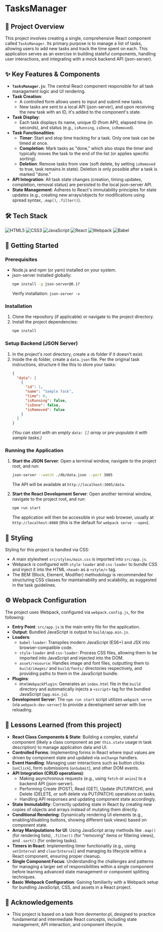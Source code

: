 # TasksManager

## 🧭 Project Overview
This project involves creating a single, comprehensive React component called `TasksManager`. Its primary purpose is to manage a list of tasks, allowing users to add new tasks and track the time spent on each. This application serves as an exercise in building stateful components, handling user interactions, and integrating with a mock backend API (json-server).

## ✨ Key Features & Components
*   **`TasksManager.js`**: The central React component responsible for all task management logic and UI rendering.
*   **Task Creation**:
    *   A controlled form allows users to input and submit new tasks.
    *   New tasks are sent to a local API (json-server), and upon receiving the new task with an ID, it's added to the component's state.
*   **Task Display**:
    *   Each task displays its name, unique ID (from API), elapsed time (in seconds), and status (e.g., `isRunning`, `isDone`, `isRemoved`).
*   **Task Functionalities**:
    *   **Timer**: Start and stop time tracking for a task. Only one task can be timed at once.
    *   **Completion**: Mark tasks as "done," which also stops the timer and typically moves the task to the end of the list (or applies specific sorting).
    *   **Deletion**: Remove tasks from view (soft delete, by setting `isRemoved` to true, task remains in state). Deletion is only possible after a task is marked "done."
*   **API Integration**: All task state changes (creation, timing updates, completion, removal status) are persisted to the local json-server API.
*   **State Management**: Adheres to React's immutability principles for state updates (e.g., creating new arrays/objects for modifications using spread syntax, `.map()`, `.filter()`).

## 🛠 Tech Stack

  ![HTML5](https://img.shields.io/badge/html5-%23E34F26.svg?style=for-the-badge&logo=html5&logoColor=white)
  ![CSS3](https://img.shields.io/badge/css3-%231572B6.svg?style=for-the-badge&logo=css3&logoColor=white)
  ![JavaScript](https://img.shields.io/badge/JavaScript-grey?style=for-the-badge&logo=javascript)
  ![React](https://img.shields.io/badge/React-20232A?style=for-the-badge&logo=react&logoColor=61DAFB)
  ![Webpack](https://img.shields.io/badge/Webpack-8DD6F9?style=for-the-badge&logo=webpack&logoColor=black)
  ![Babel](https://img.shields.io/badge/Babel-F9DC3E?style=for-the-badge&logo=babel&logoColor=black)


## 🚀 Getting Started

### Prerequisites
*   Node.js and npm (or yarn) installed on your system.
*   json-server installed globally:
    ```bash
    npm install -g json-server@0.17
    ```
    Verify installation: `json-server -v`

### Installation
1.  Clone the repository (if applicable) or navigate to the project directory.
2.  Install the project dependencies:
    ```bash
    npm install
    ```

### Setup Backend (JSON Server)
1.  In the project's root directory, create a `db` folder if it doesn't exist.
2.  Inside the `db` folder, create a `data.json` file. Per the original task instructions, structure it like this to store your tasks:
    ```json
    {
      "data": [
        {
          "id": 1,
          "name": "Sample Task",
          "time": 0,
          "isRunning": false,
          "isDone": false,
          "isRemoved": false
        }
      ]
    }
    ```
    *(You can start with an empty `data: []` array or pre-populate it with sample tasks.)*

### Running the Application
1.  **Start the JSON Server**:
    Open a terminal window, navigate to the project root, and run:
    ```bash
    json-server --watch ./db/data.json --port 3005
    ```
    The API will be available at `http://localhost:3005/data`.

2.  **Start the React Development Server**:
    Open another terminal window, navigate to the project root, and run:
    ```bash
    npm run start
    ```
    The application will then be accessible in your web browser, usually at `http://localhost:8080` (this is the default for `webpack serve --open`).

## 🎨 Styling
Styling for this project is handled via CSS:
*   A main stylesheet `src/styles/main.css` is imported into `src/app.js`.
*   Webpack is configured with `style-loader` and `css-loader` to bundle CSS and inject it into the HTML `<head>` as a `<style/>` tag.
*   The BEM (Block, Element, Modifier) methodology is recommended for structuring CSS classes for maintainability and scalability, as suggested in the task guidelines.

## ⚙️ Webpack Configuration
The project uses Webpack, configured via `webpack.config.js`, for the following:
*   **Entry Point**: `src/app.js` is the main entry file for the application.
*   **Output**: Bundled JavaScript is output to `build/app.min.js`.
*   **Loaders**:
    *   `babel-loader`: Transpiles modern JavaScript (ES6+) and JSX into browser-compatible code.
    *   `style-loader` and `css-loader`: Process CSS files, allowing them to be imported into JavaScript and injected into the DOM.
    *   `asset/resource`: Handles image and font files, outputting them to `build/images/` and `build/fonts/` directories respectively, and providing paths to them in the JavaScript bundle.
*   **Plugins**:
    *   `HtmlWebpackPlugin`: Generates an `index.html` file in the `build` directory and automatically injects a `<script>` tag for the bundled JavaScript (`app.min.js`).
*   **Development Server**: The `npm run start` script utilizes `webpack serve` (via `webpack-dev-server`) to provide a development server with live reloading.

## 📌 Lessons Learned (from this project)
*   **React Class Components & State**: Building a complex, stateful component (likely a class component as per `this.state` usage in task description) to manage application data and UI.
*   **Controlled Forms**: Implementing forms in React where input values are driven by component state and updated via `onChange` handlers.
*   **Event Handling**: Managing user interactions such as button clicks (`onClick`), form submissions (`onSubmit`), and other DOM events.
*   **API Integration (CRUD operations)**:
    *   Making asynchronous requests (e.g., using `fetch` or `axios`) to a backend API (json-server).
    *   Performing Create (POST), Read (GET), Update (PUT/PATCH), and Delete (DELETE, or soft delete via PUT/PATCH) operations on tasks.
    *   Handling API responses and updating component state accordingly.
*   **State Immutability**: Correctly updating state in React by creating new copies of objects and arrays instead of mutating them directly.
*   **Conditional Rendering**: Dynamically rendering UI elements (e.g., enabling/disabling buttons, showing different task views) based on component state.
*   **Array Manipulations for UI**: Using JavaScript array methods like `.map()` (for rendering lists), `.filter()` (for "removing" items or filtering views), and `.sort()` (for ordering tasks).
*   **Timers in React**: Implementing timer functionality (e.g., using `setInterval` and `clearInterval`) and managing its lifecycle within a React component, ensuring proper cleanup.
*   **Single Component Focus**: Understanding the challenges and patterns for managing a larger set of responsibilities within a single component before learning advanced state management or component splitting techniques.
*   **Basic Webpack Configuration**: Gaining familiarity with a Webpack setup for bundling JavaScript, CSS, and assets in a React project.

## 🙏 Acknowledgements
*   This project is based on a task from devmentor.pl, designed to practice fundamental and intermediate React concepts, including state management, API interaction, and component lifecycle.
